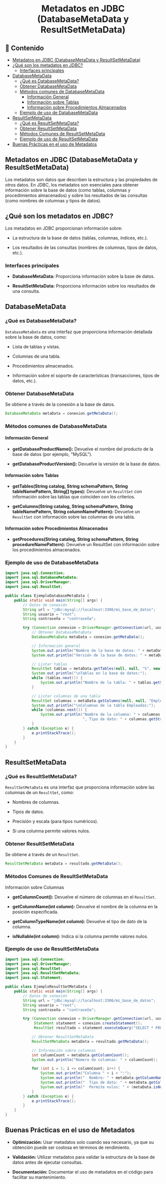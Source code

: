 <h1 align="center">Metadatos en JDBC (DatabaseMetaData y ResultSetMetaData)</h1>

<h2>📑 Contenido</h2>

- [Metadatos en JDBC (DatabaseMetaData y ResultSetMetaData)](#metadatos-en-jdbc-databasemetadata-y-resultsetmetadata)
- [¿Qué son los metadatos en JDBC?](#qué-son-los-metadatos-en-jdbc)
  - [Interfaces principales](#interfaces-principales)
- [DatabaseMetaData](#databasemetadata)
  - [¿Qué es DatabaseMetaData?](#qué-es-databasemetadata)
  - [Obtener DatabaseMetaData](#obtener-databasemetadata)
  - [Métodos comunes de DatabaseMetaData](#métodos-comunes-de-databasemetadata)
    - [Información General](#información-general)
    - [Información sobre Tablas](#información-sobre-tablas)
    - [Información sobre Procedimientos Almacenados](#información-sobre-procedimientos-almacenados)
  - [Ejemplo de uso de DatabaseMetaData](#ejemplo-de-uso-de-databasemetadata)
- [ResultSetMetaData](#resultsetmetadata)
  - [¿Qué es ResultSetMetaData?](#qué-es-resultsetmetadata)
  - [Obtener ResultSetMetaData](#obtener-resultsetmetadata)
  - [Métodos Comunes de ResultSetMetaData](#métodos-comunes-de-resultsetmetadata)
  - [Ejemplo de uso de ResultSetMetaData](#ejemplo-de-uso-de-resultsetmetadata)
- [Buenas Prácticas en el uso de Metadatos](#buenas-prácticas-en-el-uso-de-metadatos)

## Metadatos en JDBC (DatabaseMetaData y ResultSetMetaData)

Los metadatos son datos que describen la estructura y las propiedades de otros datos. En JDBC, los metadatos son esenciales para obtener información sobre la base de datos (como tablas, columnas y procedimientos almacenados) y sobre los resultados de las consultas (como nombres de columnas y tipos de datos).

## ¿Qué son los metadatos en JDBC?

Los metadatos en JDBC proporcionan información sobre:

- La estructura de la base de datos (tablas, columnas, índices, etc.).

- Los resultados de las consultas (nombres de columnas, tipos de datos, etc.).

### Interfaces principales

- **DatabaseMetaData:** Proporciona información sobre la base de datos.

- **ResultSetMetaData:** Proporciona información sobre los resultados de una consulta.

## DatabaseMetaData

### ¿Qué es DatabaseMetaData?

`DatabaseMetaData` es una interfaz que proporciona información detallada sobre la base de datos, como:

- Lista de tablas y vistas.

- Columnas de una tabla.

- Procedimientos almacenados.

- Información sobre el soporte de características (transacciones, tipos de datos, etc.).

### Obtener DatabaseMetaData

Se obtiene a través de la conexión a la base de datos.

```java
DatabaseMetaData metaData = conexion.getMetaData();
```

### Métodos comunes de DatabaseMetaData

#### Información General

- **getDatabaseProductName():** Devuelve el nombre del producto de la base de datos (por ejemplo, "MySQL").

- **getDatabaseProductVersion():** Devuelve la versión de la base de datos.

#### Información sobre Tablas

- **getTables(String catalog, String schemaPattern, String tableNamePattern, String[] types):** Devuelve un `ResultSet` con información sobre las tablas que coinciden con los criterios.

- **getColumns(String catalog, String schemaPattern, String tableNamePattern, String columnNamePattern):** Devuelve un `ResultSet` con información sobre las columnas de una tabla.

#### Información sobre Procedimientos Almacenados

- **getProcedures(String catalog, String schemaPattern, String procedureNamePattern):** Devuelve un ResultSet con información sobre los procedimientos almacenados.

### Ejemplo de uso de DatabaseMetaData

```java
import java.sql.Connection;
import java.sql.DatabaseMetaData;
import java.sql.DriverManager;
import java.sql.ResultSet;

public class EjemploDatabaseMetaData {
    public static void main(String[] args) {
        // Datos de conexión
        String url = "jdbc:mysql://localhost:3306/mi_base_de_datos";
        String usuario = "root";
        String contraseña = "contraseña";

        try (Connection conexion = DriverManager.getConnection(url, usuario, contraseña)) {
            // Obtener DatabaseMetaData
            DatabaseMetaData metaData = conexion.getMetaData();

            // Información general
            System.out.println("Nombre de la base de datos: " + metaData.getDatabaseProductName());
            System.out.println("Versión de la base de datos: " + metaData.getDatabaseProductVersion());

            // Listar tablas
            ResultSet tablas = metaData.getTables(null, null, "%", new String[]{"TABLE"});
            System.out.println("\nTablas en la base de datos:");
            while (tablas.next()) {
                System.out.println("Nombre de la tabla: " + tablas.getString("TABLE_NAME"));
            }

            // Listar columnas de una tabla
            ResultSet columnas = metaData.getColumns(null, null, "Empleados", "%");
            System.out.println("\nColumnas de la tabla Empleados:");
            while (columnas.next()) {
                System.out.println("Nombre de la columna: " + columnas.getString("COLUMN_NAME") +
                                   ", Tipo de dato: " + columnas.getString("TYPE_NAME"));
            }
        } catch (Exception e) {
            e.printStackTrace();
        }
    }
}
```

## ResultSetMetaData

### ¿Qué es ResultSetMetaData?

`ResultSetMetaData` es una interfaz que proporciona información sobre las columnas de un `ResultSet`, como:

- Nombres de columnas.

- Tipos de datos.

- Precisión y escala (para tipos numéricos).

- Si una columna permite valores nulos.

### Obtener ResultSetMetaData

Se obtiene a través de un `ResultSet`.

```java
ResultSetMetaData metaData = resultado.getMetaData();
```

### Métodos Comunes de ResultSetMetaData

Información sobre Columnas

- **getColumnCount():** Devuelve el número de columnas en el `ResultSet`.

- **getColumnName(int column):** Devuelve el nombre de la columna en la posición especificada.

- **getColumnTypeName(int column):** Devuelve el tipo de dato de la columna.

- **isNullable(int column):** Indica si la columna permite valores nulos.

### Ejemplo de uso de ResultSetMetaData

```java
import java.sql.Connection;
import java.sql.DriverManager;
import java.sql.ResultSet;
import java.sql.ResultSetMetaData;
import java.sql.Statement;

public class EjemploResultSetMetaData {
    public static void main(String[] args) {
        // Datos de conexión
        String url = "jdbc:mysql://localhost:3306/mi_base_de_datos";
        String usuario = "root";
        String contraseña = "contraseña";

        try (Connection conexion = DriverManager.getConnection(url, usuario, contraseña);
             Statement statement = conexion.createStatement();
             ResultSet resultado = statement.executeQuery("SELECT * FROM Empleados")) {

            // Obtener ResultSetMetaData
            ResultSetMetaData metaData = resultado.getMetaData();

            // Información sobre columnas
            int columnCount = metaData.getColumnCount();
            System.out.println("Número de columnas: " + columnCount);

            for (int i = 1; i <= columnCount; i++) {
                System.out.println("Columna " + i + ":");
                System.out.println("  Nombre: " + metaData.getColumnName(i));
                System.out.println("  Tipo de dato: " + metaData.getColumnTypeName(i));
                System.out.println("  Permite nulos: " + (metaData.isNullable(i) == ResultSetMetaData.columnNullable ? "Sí" : "No"));
            }
        } catch (Exception e) {
            e.printStackTrace();
        }
    }
}
```

## Buenas Prácticas en el uso de Metadatos

- **Optimización:** Usar metadatos solo cuando sea necesario, ya que su obtención puede ser costosa en términos de rendimiento.

- **Validación:** Utilizar metadatos para validar la estructura de la base de datos antes de ejecutar consultas.

- **Documentación:** Documentar el uso de metadatos en el código para facilitar su mantenimiento.
